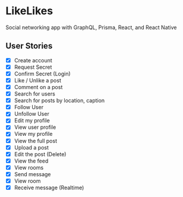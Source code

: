# LikeLikes

Social networking app with GraphQL, Prisma, React, and React Native

## User Stories

- [x] Create account
- [x] Request Secret
- [x] Confirm Secret (Login)
- [x] Like / Unlike a post
- [x] Comment on a post
- [x] Search for users
- [x] Search for posts by location, caption
- [x] Follow User
- [x] Unfollow User
- [x] Edit my profile
- [x] View user profile
- [x] View my profile
- [x] View the full post
- [x] Upload a post
- [x] Edit the post (Delete)
- [x] View the feed
- [x] View rooms
- [x] Send message
- [x] View room
- [x] Receive message (Realtime)
